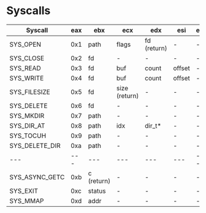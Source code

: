 # Syscalls

| Syscall | eax | ebx | ecx | edx | esi | edi |
|---------|-----|-----|-----|-----|-----|-----|
| SYS_OPEN | 0x1 | path | flags | fd (return) | - | - |
| SYS_CLOSE | 0x2 | fd | - | - | - | - | - |
| SYS_READ | 0x3 | fd | buf | count | offset | - |
| SYS_WRITE | 0x4 | fd | buf | count | offset | - |
| SYS_FILESIZE | 0x5 | fd | size (return) | - | - | - | - |
| SYS_DELETE | 0x6 | fd | - | - | - | - | - |
| SYS_MKDIR | 0x7 | path | - | - | - | - | - |
| SYS_DIR_AT | 0x8 | path | idx | dir_t* | - | - | - |
| SYS_TOCUH | 0x9 | path | - | - | - | - | - |
| SYS_DELETE_DIR | 0xa | path | - | - | - | - | - |
| --- | --- | --- | --- | --- | --- | --- | --- |
| SYS_ASYNC_GETC | 0xb | c (return) | - | - | - | - | - |
| SYS_EXIT | 0xc | status | - | - | - | - | - |
| SYS_MMAP | 0xd | addr | - | - | - | - | - |
